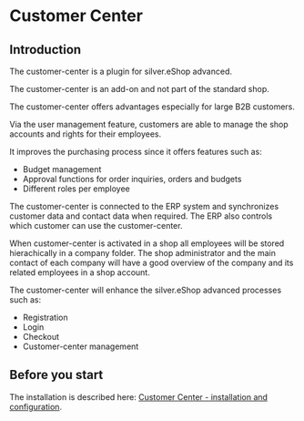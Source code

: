 # Customer Center

## Introduction

The customer-center is a plugin for silver.eShop advanced.

The customer-center is an add-on and not part of the standard shop. 

The customer-center offers advantages especially for large B2B customers.

Via the user management feature, customers are able to manage the shop accounts and rights for their employees.

It improves the purchasing process since it offers features such as:

- Budget management
- Approval functions for order inquiries, orders and budgets
- Different roles per employee

The customer-center is connected to the ERP system and synchronizes customer data and contact data when required. The ERP also controls which customer can use the customer-center. 

When  customer-center is activated in a shop all employees will be stored hierachically in a company folder. The shop administrator and the main contact of each company will have a good overview of the company and its related employees in a shop account. 

The customer-center will enhance the silver.eShop advanced processes such as:

- Registration
- Login
- Checkout
- Customer-center management

## Before you start

The installation is described here: [Customer Center - installation and configuration](customer_center_installation_and_configuration).
